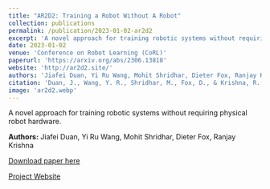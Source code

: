 ```yaml
---
title: "AR2D2: Training a Robot Without A Robot"
collection: publications
permalink: /publication/2023-01-02-ar2d2
excerpt: 'A novel approach for training robotic systems without requiring physical robot hardware.'
date: 2023-01-02
venue: 'Conference on Robot Learning (CoRL)'
paperurl: 'https://arxiv.org/abs/2306.13818'
website: 'http://ar2d2.site/'
authors: 'Jiafei Duan, Yi Ru Wang, Mohit Shridhar, Dieter Fox, Ranjay Krishna'
citation: 'Duan, J., Wang, Y. R., Shridhar, M., Fox, D., & Krishna, R. (2023). AR2D2: Training a Robot Without A Robot. <i>Conference on Robot Learning (CoRL)</i>.'
image: 'ar2d2.webp'
---
```

A novel approach for training robotic systems without requiring physical robot hardware.

**Authors:** Jiafei Duan, Yi Ru Wang, Mohit Shridhar, Dieter Fox, Ranjay Krishna

[Download paper here](https://arxiv.org/abs/2306.13818)

[Project Website](http://ar2d2.site/) 